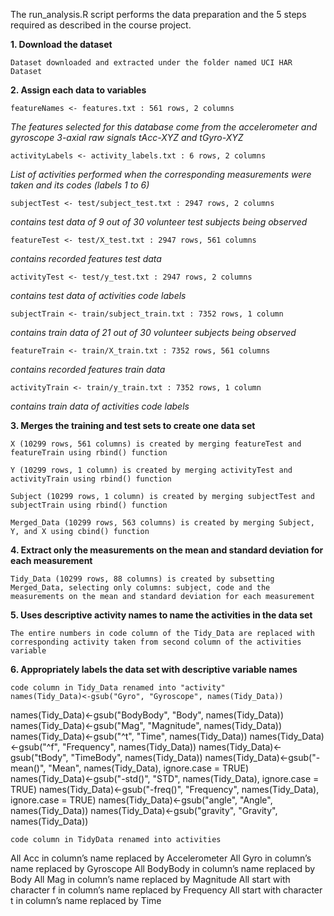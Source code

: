 The run_analysis.R script performs the data preparation and the 5 steps required as described in the course project.

**1. Download the dataset**

	Dataset downloaded and extracted under the folder named UCI HAR Dataset
	
**2. Assign each data to variables**

	featureNames <- features.txt : 561 rows, 2 columns
	
_The features selected for this database come from the accelerometer and gyroscope 3-axial raw signals tAcc-XYZ and tGyro-XYZ_
	
	activityLabels <- activity_labels.txt : 6 rows, 2 columns
	
_List of activities performed when the corresponding measurements were taken and its codes (labels 1 to 6)_

	subjectTest <- test/subject_test.txt : 2947 rows, 2 columns
	
_contains test data of 9 out of 30 volunteer test subjects being observed_

	featureTest <- test/X_test.txt : 2947 rows, 561 columns
	
_contains recorded features test data_

	activityTest <- test/y_test.txt : 2947 rows, 2 columns
	
_contains test data of activities code labels_

	subjectTrain <- train/subject_train.txt : 7352 rows, 1 column
	
_contains train data of 21 out of 30 volunteer subjects being observed_

	featureTrain <- train/X_train.txt : 7352 rows, 561 columns
	
_contains recorded features train data_

	activityTrain <- train/y_train.txt : 7352 rows, 1 column
	
_contains train data of activities code labels_

**3. Merges the training and test sets to create one data set**

	X (10299 rows, 561 columns) is created by merging featureTest and featureTrain using rbind() function
	
	Y (10299 rows, 1 column) is created by merging activityTest and activityTrain using rbind() function
	
	Subject (10299 rows, 1 column) is created by merging subjectTest and subjectTrain using rbind() function
	
	Merged_Data (10299 rows, 563 columns) is created by merging Subject, Y, and X using cbind() function
	
**4. Extract only the measurements on the mean and standard deviation for each measurement**

	Tidy_Data (10299 rows, 88 columns) is created by subsetting Merged_Data, selecting only columns: subject, code and the measurements on the mean and standard deviation for each measurement
	
**5. Uses descriptive activity names to name the activities in the data set**

	The entire numbers in code column of the Tidy_Data are replaced with corresponding activity taken from second column of the activities variable
	
**6. Appropriately labels the data set with descriptive variable names**

	code column in Tidy_Data renamed into "activity"
	names(Tidy_Data)<-gsub("Gyro", "Gyroscope", names(Tidy_Data))
names(Tidy_Data)<-gsub("BodyBody", "Body", names(Tidy_Data))
names(Tidy_Data)<-gsub("Mag", "Magnitude", names(Tidy_Data))
names(Tidy_Data)<-gsub("^t", "Time", names(Tidy_Data))
names(Tidy_Data)<-gsub("^f", "Frequency", names(Tidy_Data))
names(Tidy_Data)<-gsub("tBody", "TimeBody", names(Tidy_Data))
names(Tidy_Data)<-gsub("-mean()", "Mean", names(Tidy_Data), ignore.case = TRUE)
names(Tidy_Data)<-gsub("-std()", "STD", names(Tidy_Data), ignore.case = TRUE)
names(Tidy_Data)<-gsub("-freq()", "Frequency", names(Tidy_Data), ignore.case = TRUE)
names(Tidy_Data)<-gsub("angle", "Angle", names(Tidy_Data))
names(Tidy_Data)<-gsub("gravity", "Gravity", names(Tidy_Data))
	
	code column in TidyData renamed into activities
All Acc in column’s name replaced by Accelerometer
All Gyro in column’s name replaced by Gyroscope
All BodyBody in column’s name replaced by Body
All Mag in column’s name replaced by Magnitude
All start with character f in column’s name replaced by Frequency
All start with character t in column’s name replaced by Time
	
	
	
